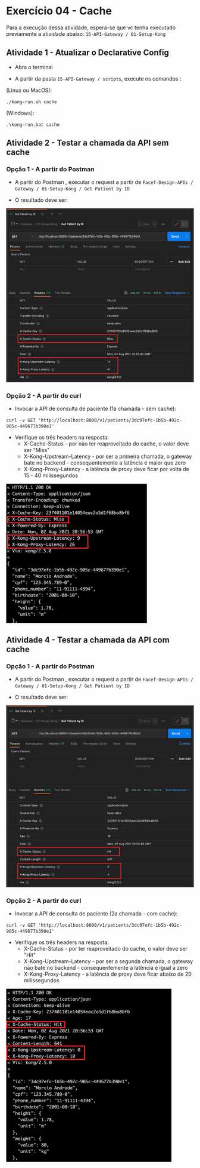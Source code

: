 # Exercício 04 - Cache

Para a execução dessa atividade, espera-se que vc tenha executado previamente a atividade abaixo:
`15-API-Gateway / 01-Setup-Kong`

## Atividade 1 - Atualizar o Declarative Config

- Abra o terminal

- A partir da pasta `15-API-Gateway / scripts`, execute os comandos :

(Linux ou MacOS):
```
./kong-run.sh cache
```

(Windows):
```
.\kong-run.bat cache
```

## Atividade 2 - Testar a chamada da API sem cache

### Opção 1 - A partir do Postman

- A partir do Postman , executar o request a partir de `Facef-Design-APIs / Gateway / 01-Setup-Kong / Get Patient by ID`

- O resultado deve ser:

![print_postman_sem_cache.png](print_postman_sem_cache.png)

### Opção 2 - A partir do curl

- Invocar a API de consulta de paciente (1a chamada - sem cache):
```
curl -v GET 'http://localhost:8000/v1/patients/3dc97efc-1b5b-492c-905c-449677b390e1'
```

- Verifique os três headers na resposta:
    - X-Cache-Status - por não ter reaproveitado do cache, o valor deve ser "Miss"
    - X-Kong-Upstream-Latency - por ser a primeira chamada, o gateway bate no backend - consequentemente a latência é maior que zero
    - X-Kong-Proxy-Latency - a latência de proxy deve ficar por volta de 15 - 40 milissegundos

![print_curl_sem_cache.png](print_curl_sem_cache.png)

## Atividade 4 - Testar a chamada da API com cache

### Opção 1 - A partir do Postman

- A partir do Postman , executar o request a partir de `Facef-Design-APIs / Gateway / 01-Setup-Kong / Get Patient by ID`

- O resultado deve ser:

![print_postman_com_cache.png](print_postman_com_cache.png)

### Opção 2 - A partir do curl

- Invocar a API de consulta de paciente (2a chamada - com cache):
```
curl -v GET 'http://localhost:8000/v1/patients/3dc97efc-1b5b-492c-905c-449677b390e1'
```

- Verifique os três headers na resposta:
    - X-Cache-Status - por ter reaproveitado do cache, o valor deve ser "Hit"
    - X-Kong-Upstream-Latency - por ser a segunda chamada, o gateway não bate no backend - consequentemente a latência é igual a zero
    - X-Kong-Proxy-Latency - a latência de proxy deve ficar abaixo de 20 milissegundos

![print_curl_com_cache.png](print_curl_com_cache.png)